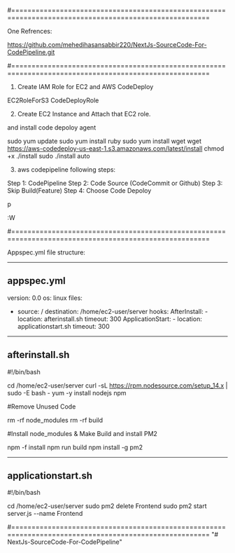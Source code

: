 #=======================================================================================================

One Refrences:

https://github.com/mehedihasansabbir220/NextJs-SourceCode-For-CodePipeline.git

#=======================================================================================================

1. Create IAM Role for EC2 and AWS CodeDeploy

EC2RoleForS3
CodeDeployRole

2. Create EC2 Instance and Attach that EC2 role.

and install code depoloy agent

sudo yum update
sudo yum install ruby
sudo yum install wget
wget https://aws-codedeploy-us-east-1.s3.amazonaws.com/latest/install
chmod +x ./install
sudo ./install auto

3. aws codepipeline following steps:

Step 1: CodePipeline
Step 2: Code Source (CodeCommit or Github)
Step 3: Skip Build(Feature)
Step 4: Choose Code Depoloy

p

:W

#=======================================================================================================

Appspec.yml file structure:

---

## appspec.yml

version: 0.0
os: linux
files:

- source: /
  destination: /home/ec2-user/server
  hooks:
  AfterInstall: - location: afterinstall.sh
  timeout: 300
  ApplicationStart: - location: applicationstart.sh
  timeout: 300

---

## afterinstall.sh

#!/bin/bash

cd /home/ec2-user/server
curl -sL https://rpm.nodesource.com/setup_14.x | sudo -E bash -
yum -y install nodejs npm

#Remove Unused Code

rm -rf node_modules
rm -rf build

#Install node_modules & Make Build and install PM2

npm -f install
npm run build
npm install -g pm2

---

## applicationstart.sh

#!/bin/bash

cd /home/ec2-user/server
sudo pm2 delete Frontend
sudo pm2 start server.js --name Frontend

#=======================================================================================================
"# NextJs-SourceCode-For-CodePipeline" 
